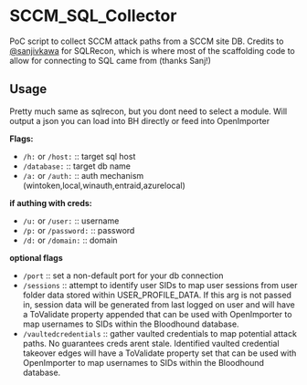 # SCCM_SQL_Collector

PoC script to collect SCCM attack paths from a SCCM site DB. Credits to [@sanjivkawa](https://x.com/sanjivkawa) for SQLRecon, which is where most of the scaffolding code to allow for connecting to SQL came from (thanks Sanj!)

## Usage

Pretty much same as sqlrecon, but you dont need to select a module. Will output a json you can load into BH directly or feed into OpenImporter

**Flags:**

- `/h:` or `/host:` :: target sql host
- `/database:` :: target db name
- `/a:` or `/auth:` :: auth mechanism (wintoken,local,winauth,entraid,azurelocal)

**if authing with creds:**

- `/u:` or `/user:` :: username
- `/p:` or `/password:` :: password
- `/d:` or `/domain:` :: domain

**optional flags**

- `/port` :: set a non-default port for your db connection
- `/sessions` :: attempt to identify user SIDs to map user sessions from user folder data stored within USER_PROFILE_DATA. If this arg is not passed in, session data will be generated from last logged on user and will have a ToValidate property appended that can be used with OpenImporter to map usernames to SIDs within the Bloodhound database.
- `/vaultedcredentials` :: gather vaulted credentials to map potential attack paths. No guarantees creds arent stale. Identified vaulted credential takeover edges will have a ToValidate property set that can be used with OpenImporter to map usernames to SIDs within the Bloodhound database.


